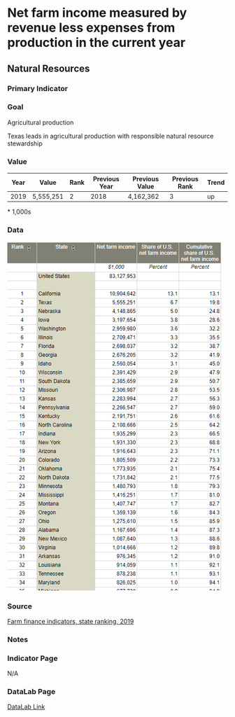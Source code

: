 # Net farm income measured by revenue less expenses from production in the current year

## Natural Resources

### Primary Indicator

### Goal

Agricultural production

Texas leads in agricultural production with responsible natural resource stewardship

### Value

| Year      |  Value      | Rank        | Previous Year | Previous Value | Previous Rank | Trend | 
| ----------- | ----------- | ----------- | ----------- | ----------- | ----------- | -----------|
|   2019       | 5,555,251  |  2         |      2018   |   4,162,362      |      3    |    up  | 

\* 1,000s

### Data

![farmincome](./farmincome.PNG)

### Source

[Farm finance indicators, state ranking, 2019](https://data.ers.usda.gov/reports.aspx?ID=17839#P014d0d56d2b14a109de84385f0c5c32c_14_185iT0R0x16)

### Notes


### Indicator Page

N/A

### DataLab Page

[DataLab Link](https://datalab.texas2036.org/rbpivhg/u-s-census-of-agriculture-economics-2017?accesskey=hruynag)